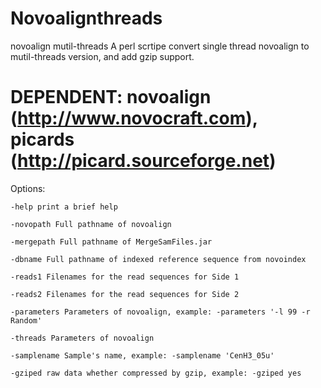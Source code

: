 Novoalignthreads
================

novoalign mutil-threads
A perl scrtipe convert single thread novoalign to mutil-threads version, and add gzip support.

DEPENDENT: novoalign (http://www.novocraft.com), picards (http://picard.sourceforge.net)
================
Options:

    -help print a brief help
    
    -novopath Full pathname of novoalign
    
    -mergepath Full pathname of MergeSamFiles.jar
    
    -dbname Full pathname of indexed reference sequence from novoindex
    
    -reads1 Filenames for the read sequences for Side 1
    
    -reads2 Filenames for the read sequences for Side 2
    
    -parameters Parameters of novoalign, example: -parameters '-l 99 -r Random'
    
    -threads Parameters of novoalign
    
    -samplename Sample's name, example: -samplename 'CenH3_05u'
    
    -gziped raw data whether compressed by gzip, example: -gziped yes
